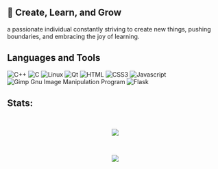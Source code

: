 ## 🚀 <b>Create</b>, <b>Learn</b>, and <b>Grow</b>
a passionate individual constantly striving to create new things, pushing boundaries, and embracing the joy of learning.

## Languages and Tools
![C++](https://img.shields.io/badge/C%2B%2B-00599C?style=for-the-badge&logo=c%2B%2B&logoColor=white) ![C](https://img.shields.io/badge/C-A8B9CC.svg?style=for-the-badge&logo=C&logoColor=black) ![Linux](https://img.shields.io/badge/Linux-FCC624?style=for-the-badge&logo=linux&logoColor=black) ![Qt](https://img.shields.io/badge/Qt-41CD52.svg?style=for-the-badge&logo=Qt&logoColor=white) ![HTML](https://img.shields.io/badge/HTML5-E34F26?style=for-the-badge&logo=html5&logoColor=white) ![CSS3](https://img.shields.io/badge/css3-%231572B6.svg?style=for-the-badge&logo=css3&logoColor=white) ![Javascript](https://img.shields.io/badge/JavaScript-F7DF1E?style=for-the-badge&logo=javascript&logoColor=black)![Gimp Gnu Image Manipulation Program](https://img.shields.io/badge/Gimp-657D8B?style=for-the-badge&logo=gimp&logoColor=FFFFFF) ![Flask](https://img.shields.io/badge/Flask-000000.svg?style=for-the-badge&logo=Flask&logoColor=white)

## Stats:
<br>
<div align="center">
  
 ![](https://github-readme-streak-stats.herokuapp.com/?user=mahmoudi-1798&theme=radical&hide_border=false)

<br>

![](https://github-readme-stats.vercel.app/api/top-langs/?username=mahmoudi-1798&theme=radical&hide_border=false&include_all_commits=true&count_private=false&layout=compact)

</div>
